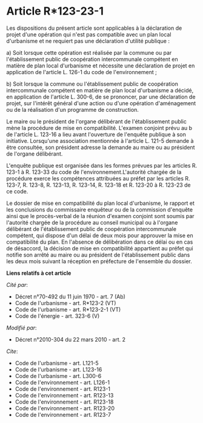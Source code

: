 # Article R*123-23-1

Les dispositions du présent article sont applicables à la déclaration de projet d'une opération qui n'est pas compatible avec
un plan local d'urbanisme et ne requiert pas une déclaration d'utilité publique : 

a) Soit lorsque cette opération est réalisée par la commune ou par l'établissement public de coopération intercommunale
compétent en matière de plan local d'urbanisme et nécessite une déclaration de projet en application de l'article L. 126-1 du
code de l'environnement ; 

b) Soit lorsque la commune ou l'établissement public de coopération intercommunale compétent en matière de plan local
d'urbanisme a décidé, en application de l'article L. 300-6, de se prononcer, par une déclaration de projet, sur l'intérêt
général d'une action ou d'une opération d'aménagement ou de la réalisation d'un programme de construction. 

Le maire ou le président de l'organe délibérant de l'établissement public mène la procédure de mise en compatibilité.
L'examen conjoint prévu au b de l'article L. 123-16 a lieu avant l'ouverture de l'enquête publique à son initiative.
Lorsqu'une association mentionnée à l'article L. 121-5 demande à être consultée, son président adresse la demande au maire ou
au président de l'organe délibérant.

L'enquête publique est organisée dans les formes prévues par les articles R. 123-1 à R. 123-33 du code de
l'environnement.L'autorité chargée de la procédure exerce les compétences attribuées au préfet par les articles R. 123-7, R.
123-8, R. 123-13, R. 123-14, R. 123-18 et R. 123-20 à R. 123-23 de ce code. 

Le dossier de mise en compatibilité du plan local d'urbanisme, le rapport et les conclusions du commissaire enquêteur ou de
la commission d'enquête ainsi que le procès-verbal de la réunion d'examen conjoint sont soumis par l'autorité chargée de la
procédure au conseil municipal ou à l'organe délibérant de l'établissement public de coopération intercommunale compétent,
qui dispose d'un délai de deux mois pour approuver la mise en compatibilité du plan. En l'absence de délibération dans ce
délai ou en cas de désaccord, la décision de mise en compatibilité appartient au préfet qui notifie son arrêté au maire ou au
président de l'établissement public dans les deux mois suivant la réception en préfecture de l'ensemble du dossier.

**Liens relatifs à cet article**

_Cité par_:

  - Décret n°70-492 du 11 juin 1970 - art. 7 (Ab)
  - Code de l'urbanisme - art. R*123-2 (VT)
  - Code de l'urbanisme - art. R*123-2-1 (VT)
  - Code de l'énergie - art. 323-6 (V)

_Modifié par_:

  - Décret n°2010-304 du 22 mars 2010 - art. 2

_Cite_:

  - Code de l'urbanisme - art. L121-5
  - Code de l'urbanisme - art. L123-16
  - Code de l'urbanisme - art. L300-6
  - Code de l'environnement - art. L126-1
  - Code de l'environnement - art. R123-1
  - Code de l'environnement - art. R123-13
  - Code de l'environnement - art. R123-18
  - Code de l'environnement - art. R123-20
  - Code de l'environnement - art. R123-7
